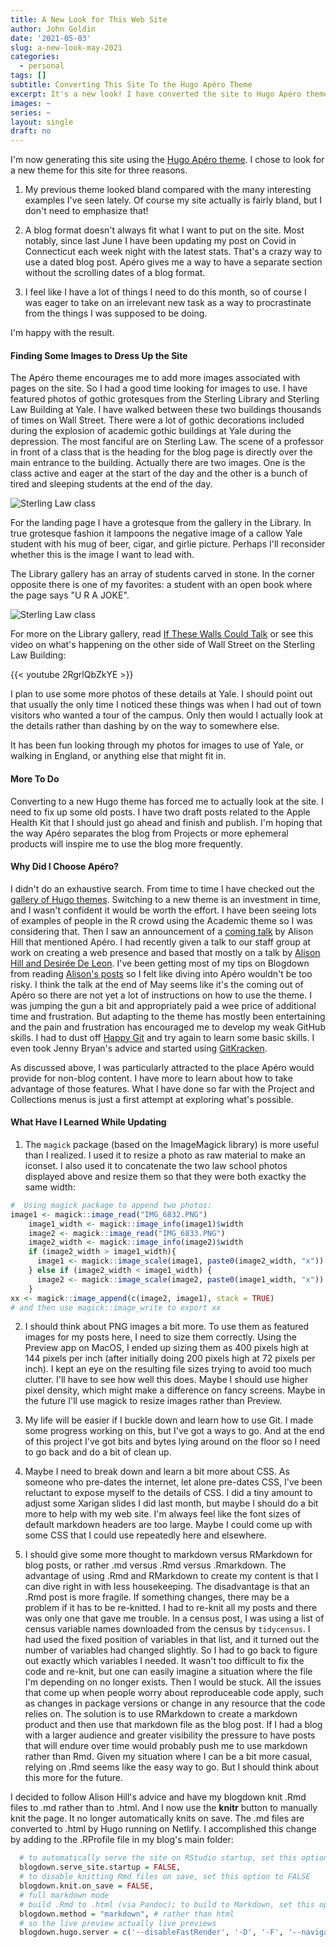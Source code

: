 ```yaml
---
title: A New Look for This Web Site
author: John Goldin
date: '2021-05-03'
slug: a-new-look-may-2021
categories:
  - personal
tags: []
subtitle: Converting This Site To the Hugo Apéro Theme
excerpt: It's a new look! I have converted the site to Hugo Apéro theme. It includes some fun images, including some grotesques from the Sterling Library and Law School buildings at Yale.
images: ~
series: ~
layout: single
draft: no
---
```


I'm now generating this site using the [Hugo Apéro theme](https://hugo-apero.netlify.app). I chose to look for a new theme for this site for three reasons. 

1) My previous theme looked bland compared with the many interesting examples I've seen lately.
Of course my site actually is fairly bland, but I don't need to emphasize that!

2) A blog format doesn't always fit what I want to put on the site. Most notably, 
since last June I have been updating my post on Covid in Connecticut each week
night with the latest stats. That's a crazy way to use a dated blog post. 
Apéro gives me a way to have a separate section without the scrolling dates of
a blog format.

3) I feel like I have a lot of things I need to do this month, so of course I
was eager to take on an irrelevant new task as a way to procrastinate from
the things I was supposed to be doing.

I'm happy with the result. 

#### Finding Some Images to Dress Up the Site

The Apéro theme encourages me to add more images
associated with pages on the site. So I had a good time looking for images to use.
I have featured photos of gothic grotesques from the Sterling Library 
and Sterling Law Building at Yale. I have walked between these two buildings
thousands of times on Wall Street. There were a lot of gothic decorations
included during the explosion of academic gothic buildings at Yale during
the depression. The most fanciful are on Sterling Law. The scene of 
a professor in front of a class that is the heading for the blog
page is directly over the main entrance to the building. Actually there are
two images. One is the class active and eager at the start of the day and
the other is a bunch of tired and sleeping students at the end of the day.

![Sterling Law class](/img/for_site/sidebar-law-classes-joined.png)

For the landing page I have a grotesque from the gallery in the Library.
In true grotesque fashion it lampoons the negative image of a callow
Yale student with his mug of beer, cigar, and girlie picture. Perhaps
I'll reconsider whether this is the image I want to lead with.

The Library gallery has an array of students carved in stone. In the corner opposite there
is one of my favorites: a student with an open book where the page
says "U R A JOKE".

![Sterling Law class](/img/for_site/UR_a_joke.png)

For more on the Library gallery, read [If These Walls Could Talk](http://www.thenewjournalatyale.com/2009/12/if-these-stone-walls-could-talk/) or
see this video on what's happening on the other side of Wall Street on the Sterling Law Building:

{{< youtube 2RgrlQbZkYE >}}

I plan to use some more photos of these details at Yale. I should point
out that usually the only time I noticed these things was when I 
had out of town visitors who wanted a tour of the campus. Only
then would I actually look at the details rather than dashing by
on the way to somewhere else.

It has been fun looking through my photos for images to use of Yale,
or walking in England, or anything else that might fit in.

#### More To Do

Converting to a new Hugo theme has forced me to actually look at the site. 
I need to fix up some old posts. I have two draft posts related to the Apple
Health Kit that I should just go ahead and finish and publish. I'm hoping
that the way Apéro separates the blog from Projects or more ephemeral products will
inspire me to use the blog more frequently.

#### Why Did I Choose Apéro?

I didn't do an exhaustive search. From time to time I have checked out the
[gallery of Hugo themes](https://themes.gohugo.io). Switching to a new theme
is an investment in time, and I wasn't confident it would be worth the effort.
I have been seeing lots of examples of people in the R crowd using the Academic
theme so I was considering that. Then I saw an announcement of a [coming
talk](https://www.meetup.com/rladies-tunis/events/277518271/) by Alison Hill
that  mentioned Apéro. I had recently given a talk to our staff group at
work on creating a web presence and based that mostly on a talk by [Alison Hill
and Desirée De Leon](https://www.youtube.com/watch?v=QcE4RBH2auQ). I've been
getting most of my tips on Blogdown from reading [Alison's posts](https://alison.rbind.io/post/) so I felt
like diving into Apéro wouldn't be too risky. I think the talk at the end
of May seems like it's the coming out of Apéro so there are not yet a lot of instructions
on how to use the theme. I was jumping the gun a bit and appropriately
paid a wee price of additional time and frustration. But adapting to the
theme has mostly been entertaining and the pain and frustration has encouraged me to
develop my weak GitHub skills. I had to dust off [Happy Git](https://happygitwithr.com)
and try again to learn some basic skills. I even took Jenny Bryan's advice
and started using [GitKracken](https://www.gitkraken.com).

As discussed above, I was particularly attracted to the place Apéro would
provide for non-blog content. I have more to learn about how to take 
advantage of those features. What I have done so far with the Project and
Collections menus is just a first attempt at exploring what's possible.

#### What Have I Learned While Updating

1) The `magick` package (based on the ImageMagick library)
is more useful than I realized. I used it to resize a photo
as raw material to make an iconset. I also used it to concatenate
the two law school photos displayed above and resize them so that they
were both exactky the same width:

```r
#  Using magick package to append two photos: 
image1 <- magick::image_read("IMG_6832.PNG")     
    image1_width <- magick::image_info(image1)$width    
    image2 <- magick::image_read("IMG_6833.PNG")    
    image2_width <- magick::image_info(image2)$width    
    if (image2_width > image1_width){    
      image1 <- magick::image_scale(image1, paste0(image2_width, "x"))    
    } else if (image2_width < image1_width) {    
      image2 <- magick::image_scale(image2, paste0(image1_width, "x"))    
    }     
xx <- magick::image_append(c(image2, image1), stack = TRUE)  
# and then use magick::image_write to export xx 
```

2) I should think about PNG images a bit more. To use them as
featured images for my posts here, I need to size them correctly.
Using the Preview app on MacOS, I ended up sizing them as
400 pixels high at 144 pixels per inch (after initially
doing 200 pixels high at 72 pixels per inch). I kept an eye
on the resulting file sizes trying to avoid too much clutter.
I'll have to see how well this does. Maybe I should use higher
pixel density, which might make a difference on fancy screens.
Maybe in the future I'll use magick to resize images rather than Preview.

3) My life will be easier if I buckle down and learn how to use Git. I made
some progress working on this, but I've got a ways to go. 
And at the end of this project I've got bits and bytes lying 
around on the floor so I need to go back and do a bit of clean up.

4) Maybe I need to break down and learn a bit more about CSS.
As someone who pre-dates the internet, let alone pre-dates CSS,
I've been reluctant to expose myself to the details of CSS. I did
a tiny amount to adjust some Xarigan slides I did last month,
but maybe I should do a bit more to help with my web site. I'm
always feel like the font sizes of default markdown headers are
too large. Maybe I could come up with some CSS that I could use
repeatedly here and elsewhere.

5) I should give some more thought to markdown versus RMarkdown
for blog posts, or rather .md versus .Rmd versus .Rmarkdown. The
advantage of using .Rmd and RMarkdown to create my content is
that I can dive right in with less housekeeping. The 
disadvantage is that an .Rmd post is more fragile. If
something changes, there may be a problem if it has to
be re-knitted. I had to re-knit all my posts and there was
only one that gave me trouble. In a census post, I was
using a list of census variable names downloaded from the
census by `tidycensus`. I had used the fixed position of
variables in that list, and it turned out the number of
variables had changed slightly. So I had to go back to 
figure out exactly which variables I needed. It wasn't
too difficult to fix the code and re-knit, but one can easily imagine a situation where
the file I'm depending on no longer exists. Then I would be
stuck. All the issues that come up when people
worry about reproduceable code apply, such as
changes in package versions or change in any
resource that the code relies on.
The solution is to use RMarkdown to create a
markdown product and then use that markdown file
as the blog post. If I had a blog with a larger audience
and greater visibility the pressure to have posts that
will endure over time would probably push me to 
use markdown rather than Rmd. Given my situation where I can be
a bit more casual, relying on .Rmd seems like the easy
way to go. But I should think about this more for the future.

I decided to follow Alison Hill's advice and
have my blogdown knit .Rmd files to .md rather than to .html.
And I now use the **knitr** button to manually knit the page.
It no longer automatically knits on save. The .md files are
converted to .html by Hugo running on Netlify. I accomplished
this change by adding to the .RProfile file in my blog's main
folder:

```r
  # to automatically serve the site on RStudio startup, set this option to TRUE
  blogdown.serve_site.startup = FALSE,
  # to disable knitting Rmd files on save, set this option to FALSE
  blogdown.knit.on_save = FALSE,
  # full markdown mode
  # build .Rmd to .html (via Pandoc); to build to Markdown, set this option to 'markdown'
  blogdown.method = "markdown", # rather than html
  # so the live preview actually live previews
  blogdown.hugo.server = c('--disableFastRender', '-D', '-F', '--navigateToChanged')
```
